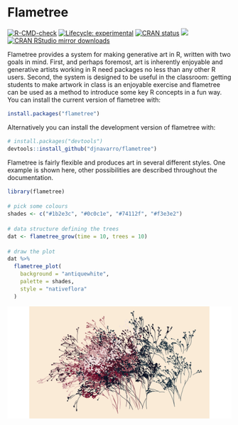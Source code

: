 
<!-- README.md is generated from README.Rmd. Please edit that file -->

# Flametree

<!-- badges: start -->

[![R-CMD-check](https://github.com/djnavarro/flametree/workflows/R-CMD-check/badge.svg)](https://github.com/djnavarro/flametree/actions)
[![Lifecycle:
experimental](https://img.shields.io/badge/lifecycle-experimental-orange.svg)](https://lifecycle.r-lib.org/articles/stages.html#experimental)
[![CRAN
status](https://www.r-pkg.org/badges/version/flametree)](https://CRAN.R-project.org/package=flametree)
[![](https://codecov.io/gh/djnavarro/flametree/branch/master/graph/badge.svg)](https://app.codecov.io/gh/djnavarro/flametree)
[![CRAN RStudio mirror
downloads](https://cranlogs.r-pkg.org/badges/grand-total/flametree?color=blue)](https://r-pkg.org/pkg/flametree)
<!-- badges: end -->

Flametree provides a system for making generative art in R, written with
two goals in mind. First, and perhaps foremost, art is inherently
enjoyable and generative artists working in R need packages no less than
any other R users. Second, the system is designed to be useful in the
classroom: getting students to make artwork in class is an enjoyable
exercise and flametree can be used as a method to introduce some key R
concepts in a fun way. You can install the current version of flametree
with:

``` r
install.packages("flametree")
```

Alternatively you can install the development version of flametree with:

``` r
# install.packages("devtools")
devtools::install_github("djnavarro/flametree")
```

Flametree is fairly flexible and produces art in several different
styles. One example is shown here, other possibilities are described
throughout the documentation.

``` r
library(flametree)

# pick some colours
shades <- c("#1b2e3c", "#0c0c1e", "#74112f", "#f3e3e2")

# data structure defining the trees
dat <- flametree_grow(time = 10, trees = 10)

# draw the plot
dat %>% 
  flametree_plot(
    background = "antiquewhite",
    palette = shades, 
    style = "nativeflora"
  )
```

![](man/figures/README-example-1.png)<!-- -->
